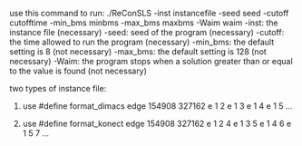 use this command to run:
./ReConSLS -inst instancefile -seed seed -cutoff cutofftime -min_bms minbms -max_bms maxbms -Waim waim
-inst:  the instance file   (necessary)
-seed:  seed of the program (necessary)
-cutoff:    the time allowed to run the program (necessary)
-min_bms:   the default setting is 8    (not necessary)
-max_bms:   the default setting is 128  (not necessary)
-Waim:      the program stops when a solution greater than or equal to the value is found (not necessary)

two types of instance file:
1. use #define format_dimacs
edge 154908 327162
e 1 2
e 1 3
e 1 4
e 1 5
...

2. use #define format_konect
edge 154908 327162
e 1 2 4
e 1 3 5
e 1 4 6
e 1 5 7
...

